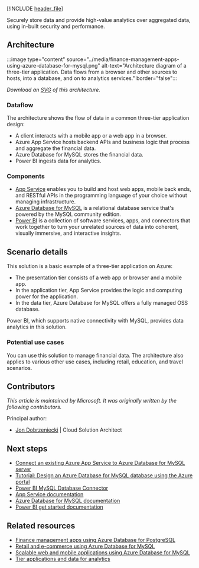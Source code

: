 [!INCLUDE [header_file](../../../includes/sol-idea-header.md)]

Securely store data and provide high-value analytics over aggregated data, using in-built security and performance.

## Architecture

:::image type="content" source="../media/finance-management-apps-using-azure-database-for-mysql.png" alt-text="Architecture diagram of a three-tier application. Data flows from a browser and other sources to hosts, into a database, and on to analytics services." border="false":::

*Download an [SVG](../media/finance-management-apps-using-azure-database-for-mysql.svg) of this architecture.*

### Dataflow

The architecture shows the flow of data in a common three-tier application design:

- A client interacts with a mobile app or a web app in a browser.
- Azure App Service hosts backend APIs and business logic that process and aggregate the financial data.
- Azure Database for MySQL stores the financial data.
- Power BI ingests data for analytics.

### Components

- [App Service](https://azure.microsoft.com/products/app-service) enables you to build and host web apps, mobile back ends, and RESTful APIs in the programming language of your choice without managing infrastructure.
- [Azure Database for MySQL](https://azure.microsoft.com/products/mysql) is a relational database service that's powered by the MySQL community edition.
- [Power BI](https://powerbi.microsoft.com/) is a collection of software services, apps, and connectors that work together to turn your unrelated sources of data into coherent, visually immersive, and interactive insights.

## Scenario details

This solution is a basic example of a three-tier application on Azure:

- The presentation tier consists of a web app or browser and a mobile app.
- In the application tier, App Service provides the logic and computing power for the application.
- In the data tier, Azure Database for MySQL offers a fully managed OSS database.

Power BI, which supports native connectivity with MySQL, provides data analytics in this solution.

### Potential use cases

You can use this solution to manage financial data. The architecture also applies to various other use cases, including retail, education, and travel scenarios.

## Contributors

*This article is maintained by Microsoft. It was originally written by the following contributors.*

Principal author:

- [Jon Dobrzeniecki](https://www.linkedin.com/in/jonathan-dobrzeniecki) | Cloud Solution Architect

## Next steps

- [Connect an existing Azure App Service to Azure Database for MySQL server](/azure/mysql/howto-connect-webapp)
- [Tutorial: Design an Azure Database for MySQL database using the Azure portal](/azure/mysql/tutorial-design-database-using-portal)
- [Power BI MySQL Database Connector](/power-query/connectors/mysqldatabase)
- [App Service documentation](/azure/app-service)
- [Azure Database for MySQL documentation](/azure/mysql)
- [Power BI get started documentation](/power-bi/fundamentals)

## Related resources

- [Finance management apps using Azure Database for PostgreSQL](./finance-management-apps-using-azure-database-for-postgresql.yml)
- [Retail and e-commerce using Azure Database for MySQL](./retail-and-ecommerce-using-azure-database-for-mysql.yml)
- [Scalable web and mobile applications using Azure Database for MySQL](./scalable-web-and-mobile-applications-using-azure-database-for-mysql.yml)
- [Tier applications and data for analytics](./tiered-data-for-analytics.yml)
